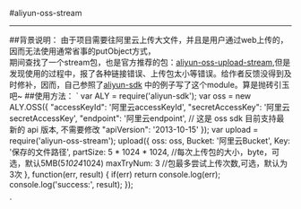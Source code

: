 #aliyun-oss-stream
***
##背景说明：
由于项目需要往阿里云上传大文件，并且是用户通过web上传的，因而无法使用通常省事的putObject方式，<br>
期间查找了一个stream包，也是官方推荐的包：[aliyun-oss-upload-stream](https://github.com/berwin/aliyun-oss-upload-stream/blob/master/README.md),但是发现使用的过程中，报了各种链接错误、上传包太小等错误。给作者反馈没得到及时修补，因而，自己参照了[aliyun-sdk](https://github.com/aliyun-UED/aliyun-sdk-js/blob/master/samples/oss/multipartUpload.js) 中的例子写了这个module。算是抛砖引玉吧~
##使用方法：
`
var ALY = require('aliyun-sdk');
var oss = new ALY.OSS({
  "accessKeyId": '阿里云accessKeyId',
  "secretAccessKey": '阿里云secretAccessKey',
  "endpoint": '阿里云endpoint',
  // 这是 oss sdk 目前支持最新的 api 版本, 不需要修改
  "apiVersion": '2013-10-15'
});
var upload = require('aliyun-oss-stream');
upload({
	oss: oss,
	Bucket: '阿里云Bucket',
	Key: '保存的文件路径',
	partSize: 5 * 1024 * 1024,  //每次上传包的大小，byte，可选，默认5MB(5*1024*1024)
	maxTryNum: 3		//包最多尝试上传次数,可选，默认为3次
}, function(err, result) {
	if(err) return console.log(err);
	console.log('success:', result);
});
	
`
